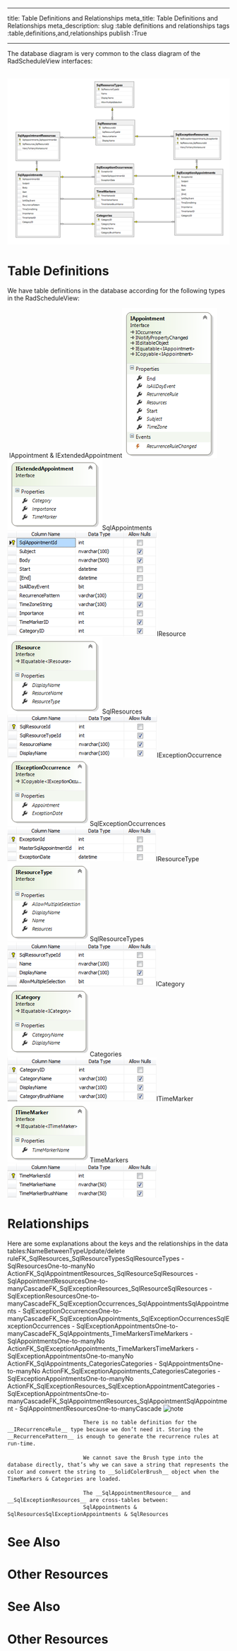 ___
title: Table Definitions and Relationships
meta_title: Table Definitions and Relationships
meta_description: 
slug :table definitions and relationships
tags :table,definitions,and,relationships
publish :True
___


The database diagram is very common to the class diagram of the RadScheduleView interfaces:

 ![radscheduleview populating with data schedule View Data Base Diagram](../Media\radscheduleview_populating_with_data_scheduleViewDataBaseDiagram.png)

# Table Definitions

We have table definitions in the database according for the following types in the RadScheduleView:

 IAppointment & IExtendedAppointment![radscheduleview populating with data IAppointment](../Media\radscheduleview_populating_with_data_IAppointment.png)![radscheduleview populating with data IExtended Appointment](../Media\radscheduleview_populating_with_data_IExtendedAppointment.png)SqlAppointments![radscheduleview populating with data Sql Appointments](../Media\radscheduleview_populating_with_data_SqlAppointments.png)IResource![radscheduleview populating with data IResource](../Media\radscheduleview_populating_with_data_IResource.png)SqlResources![radscheduleview populating with data Sql Resources](../Media\radscheduleview_populating_with_data_SqlResources.png)IExceptionOccurrence![radscheduleview populating with data IException Occurence](../Media\radscheduleview_populating_with_data_IExceptionOccurence.png)SqlExceptionOccurrences![radscheduleview populating with data Sql Exception Occurrences](../Media\radscheduleview_populating_with_data_SqlExceptionOccurrences.png)IResourceType![radscheduleview populating with data IResource Type](../Media\radscheduleview_populating_with_data_IResourceType.png)SqlResourceTypes![radscheduleview populating with data Sql Resource Types](../Media\radscheduleview_populating_with_data_SqlResourceTypes.png)ICategory![radscheduleview populating with data ICategory](../Media\radscheduleview_populating_with_data_ICategory.png)Categories![radscheduleview populating with data Categories](../Media\radscheduleview_populating_with_data_Categories.png)ITimeMarker![radscheduleview populating with data ITime Marker](../Media\radscheduleview_populating_with_data_ITimeMarker.png)TimeMarkers![radscheduleview populating with data Time Markers](../Media\radscheduleview_populating_with_data_TimeMarkers.png)

# Relationships

Here are some explanations about the keys and the relationships in the data tables:NameBetweenTypeUpdate/delete ruleFK_SqlResources_SqlResourceTypesSqlResourceTypes  - SqlResourcesOne-to-manyNo ActionFK_SqlAppointmentResources_SqlResourceSqlResources - SqlAppointmentResourcesOne-to-manyCascadeFK_SqlExceptionResources_SqlResourceSqlResources -  SqlExceptionResourcesOne-to-manyCascadeFK_SqlExceptionOccurrences_SqlAppointmentsSqlAppointments -  SqlExceptionOccurrencesOne-to-manyCascadeFK_SqlExceptionAppointments_SqlExceptionOccurrencesSqlExceptionOccurrences -  SqlExceptionAppointmentsOne-to-manyCascadeFK_SqlAppointments_TimeMarkersTimeMarkers -  SqlAppointmentsOne-to-manyNo ActionFK_SqlExceptionAppointments_TimeMarkersTimeMarkers -  SqlExceptionAppointmentsOne-to-manyNo ActionFK_SqlAppointments_CategoriesCategories -   SqlAppointmentsOne-to-manyNo ActionFK_SqlExceptionAppointments_CategoriesCategories -  SqlExceptionAppointmentsOne-to-manyNo ActionFK_SqlExceptionResources_SqlExceptionAppointmentCategories -  SqlExceptionAppointmentsOne-to-manyCascadeFK_SqlAppointmentResources_SqlAppointmentSqlAppointment -  SqlAppointmentResourcesOne-to-manyCascade
    ![note](note.jpg)
    	
							There is no table definition for the __IRecurrenceRule__ type because we don’t need it. Storing the __RecurrencePattern__ is enough to generate the recurrence rules at run-time.
						
							We cannot save the Brush type into the database directly, that’s why we can save a string that represents the color and convert the string to __SolidColerBrush__ object when the TimeMarkers & Categories are loaded.
						
							The __SqlAppointmentResource__ and __SqlExceptionResources__ are cross-tables between:
							SqlAppointments & SqlResourcesSqlExceptionAppointments & SqlResources

# See Also

# Other Resources[](8a08ec3e-82bb-428f-b234-8b0cb6b79467)

# See Also

# Other Resources[](166f61dd-1051-4a41-8546-a054773902c1)
